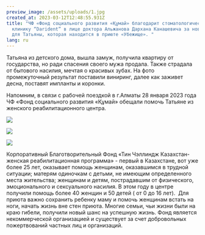 ```yaml
---
preview_image: /assets/uploads/1.jpg
created_at: 2023-03-12T12:48:55.931Z
title: "ЧФ «Фонд социального развития «Құмай» благодарит стоматологическую
  клинику “Darident” в лице доктора Альжанова Дархана Канашевича за новую улыбку
  для Татьяны, которая находится в приюте «Убежище». "
lang: ru
---
```

<!--StartFragment-->

Татьяна из детского дома, вышла замуж, получила квартиру от государства, но ради спасения своего мужа продала. Также страдала от бытового насилия, мечтая о красивых зубах. На фото промежуточный результат поставили виниринг, далее как заживет десна, поставят импланты и коронки. 

Напомним, в связи с рабочей поездкой в г.Алматы 28 января 2023 года ЧФ «Фонд социального развития «Құмай» обещали помочь Татьяне из женского реабилитационного центра. 

<!--EndFragment-->

![](/assets/uploads/4.jpg)

![](/assets/uploads/2.jpg)

![](/assets/uploads/3.jpg)

<!--StartFragment-->

Корпоративный Благотворительный Фонд «Тин Чэллиндж Казахстан- женская реабилитационная программа» - первый в Казахстане, вот уже более 25 лет, оказывает помощь женщинам, оказавшимся в трудной ситуации; матерям одиночкам с детьми, не имеющим определенного места жительства; женщинам и детям, пострадавшим от физического, эмоционального и сексуального насилия. В этом году в центре получили помощь более 40 женщин и 50 детей ( от 0 до 16 лет).  Для приюта важно сохранить ребенку маму и помочь женщинам встать на ноги, начать жизнь вне стен приюта. Многие семьи, чьи жизни были на краю гибели, получили новый шанс на успешную жизнь. Фонд является некоммерческой организацией и существует за счет добровольных пожертвований частных лиц и организаций. 

<!--EndFragment-->